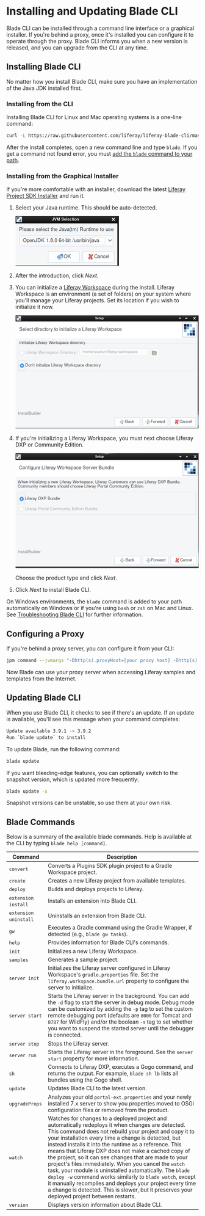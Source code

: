 # Installing and Updating Blade CLI

Blade CLI can be installed through a command line interface or a graphical installer. If you're behind a proxy, once it's installed you can configure it to operate through the proxy. Blade CLI informs you when a new version is released, and you can upgrade from the CLI at any time.

## Installing Blade CLI

No matter how you install Blade CLI, make sure you have an implementation of the Java JDK installed first.

### Installing from the CLI

Installing Blade CLI for Linux and Mac operating systems is a one-line command:

```bash
curl -L https://raw.githubusercontent.com/liferay/liferay-blade-cli/master/cli/installers/local | sh
```
<!-- is there a success message after running the above script to let someone know they 'did it right'? -->
After the install completes, open a new command line and type `blade`. If you get a command not found error, you must [add the `blade` command to your path](./troubleshooting-blade-cli.md#the-blade-command-is-not-available-in-my-cli).

### Installing from the Graphical Installer

If you're more comfortable with an installer, download the latest [Liferay Project SDK Installer](https://sourceforge.net/projects/lportal/files/Liferay%20IDE/) and run it.

1. Select your Java runtime. This should be auto-detected.

   ![The Liferay Workspace installer auto-detects your installed JDK.](./installing-and-updating-blade-cli/images/01.png)

1. After the introduction, click *Next*.

1. You can initialize a [Liferay Workspace](../../tooling/liferay-workspace.md) during the install. Liferay Workspace is an environment (a set of folders) on your system where you'll manage your Liferay projects. Set its location if you wish to initialize it now.

   ![Liferay Workspace is a set of folders on your file system where you manage Liferay projects.](./installing-and-updating-blade-cli/images/02.png)

1. If you're initializing a Liferay Workspace, you must next choose Liferay DXP or Community Edition.

   ![The installer defaults to Community Edition, but you can choose DXP.](./installing-and-updating-blade-cli/images/03.png)

   Choose the product type and click *Next*.

1. Click *Next* to install Blade CLI.

On Windows environments, the `blade` command is added to your path automatically on Windows or if you're using `bash` or `zsh` on Mac and Linux. See [Troubleshooting Blade CLI](./troubleshooting-blade-cli.md) for further information.

## Configuring a Proxy

If you're behind a proxy server, you can configure it from your CLI:

```bash
jpm command --jvmargs "-Dhttp(s).proxyHost=[your proxy host] -Dhttp(s).proxyPort=[your proxy port]" jpm
```

Now Blade can use your proxy server when accessing Liferay samples and templates from the Internet.

## Updating Blade CLI

When you use Blade CLI, it checks to see if there's an update. If an update is available, you'll see this message when your command completes:

```bash
Update available 3.9.1 -> 3.9.2
Run `blade update` to install
```

To update Blade, run the following command:

```bash
blade update
```

If you want bleeding-edge features, you can optionally switch to the snapshot version, which is updated more frequently:

```bash
blade update -s
```

Snapshot versions can be unstable, so use them at your own risk.

## Blade Commands

Below is a summary of the available blade commands. Help is available at the CLI by typing `blade help [command]`.

Command | Description
------- | -------------
`convert` | Converts a Plugins SDK plugin project to a Gradle Workspace project.
`create` | Creates a new Liferay project from available templates.
`deploy` | Builds and deploys projects to Liferay.
`extension install` | Installs an extension into Blade CLI.
`extension uninstall` | Uninstalls an extension from Blade CLI.
`gw` | Executes a Gradle command using the Gradle Wrapper, if detected (e.g., `blade gw tasks`).
`help` | Provides information for Blade CLI's commands.
`init` | Initializes a new Liferay Workspace.
`samples` | Generates a sample project.
`server init` | Initializes the Liferay server configured in Liferay Workspace's `gradle.properties` file. Set the `liferay.workspace.bundle.url` property to configure the server to initialize.
`server start` | Starts the Liferay server in the background. You can add the `-d` flag to start the server in debug mode. Debug mode can be customized by adding the `-p` tag to set the custom remote debugging port (defaults are `8000` for Tomcat and `8787` for WildFly) and/or the boolean `-s` tag to set whether you want to suspend the started server until the debugger is connected.
`server stop` | Stops the Liferay server.
`server run` | Starts the Liferay server in the foreground. See the `server start` property for more information.
`sh` | Connects to Liferay DXP, executes a Gogo command, and returns the output. For example, `blade sh lb` lists all bundles using the Gogo shell.
`update` | Updates Blade CLI to the latest version.
`upgradeProps` | Analyzes your old `portal-ext.properties` and your newly installed 7.x server to show you properties moved to OSGi configuration files or removed from the product.
`watch` | Watches for changes to a deployed project and automatically redeploys it when changes are detected. This command does not rebuild your project and copy it to your installation every time a change is detected, but instead installs it into the runtime as a reference. This means that Liferay DXP does not make a cached copy of the project, so it can see changes that are made to your project's files immediately. When you cancel the `watch` task, your module is uninstalled automatically. The `blade deploy -w` command works similarly to `blade watch`, except it manually recompiles and deploys your project every time a change is detected. This is slower, but it preserves your deployed project between restarts.
`version` | Displays version information about Blade CLI.
